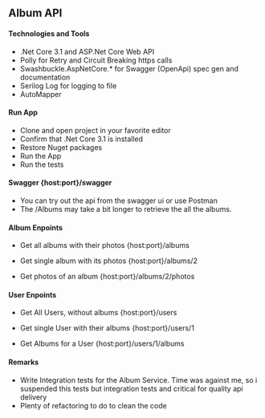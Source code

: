 
## Album API

#### Technologies and Tools
- .Net Core 3.1 and ASP.Net Core Web API
- Polly for Retry and Circuit Breaking https calls
- Swashbuckle.AspNetCore.* for Swagger (OpenApi) spec gen and documentation
- Serilog Log for logging to file
- AutoMapper

#### Run App
- Clone and open project in your favorite editor
- Confirm that .Net Core 3.1 is installed
- Restore Nuget packages
- Run the App
- Run the tests

#### Swagger {host:port}/swagger
- You can try out the api from the swagger ui or use Postman
- The /Albums may take a bit longer to retrieve the all the albums.


#### Album Enpoints

- Get all albums with their photos {host:port}/albums

- Get single album with its photos {host:port}/albums/2

- Get photos of an album {host:port}/albums/2/photos


#### User Enpoints

- Get All Users, without albums {host:port}/users

- Get single User with their albums {host:port}/users/1

- Get Albums for a User {host:port}/users/1/albums



#### Remarks
- Write Integration tests for the Album Service. Time was against me, so i suspended this tests but integration tests and critical for quality api delivery
- Plenty of refactoring to do to clean the code




